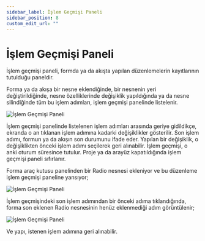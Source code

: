 ```yaml
---
sidebar_label: İşlem Geçmişi Paneli
sidebar_position: 8
custom_edit_url: ""
---
```


# İşlem Geçmişi Paneli

İşlem geçmişi paneli, formda ya da akışta yapılan düzenlemelerin kayıtlarının tutulduğu paneldir.

Forma ya da akışa bir nesne eklendiğinde, bir nesnenin yeri değiştirildiğinde, nesne özelliklerinde değişiklik yapıldığında ya da nesne silindiğinde tüm bu işlem adımları, işlem geçmişi panelinde listelenir.

![İşlem Geçmişi Paneli](https://docsbimser.blob.core.windows.net/imagecontainer/auto-upload1d7e7328-99b6-4dc2-96cc-2a2fffecd878)

İşlem geçmişi panelinde listelenen işlem adımları arasında geriye gidildikçe, ekranda o an tıklanan işlem adımına kadarki değişiklikler gösterilir. Son işlem adımı, formun ya da akışın son durumunu ifade eder. Yapılan bir değişiklik, o değişiklikten önceki işlem adımı seçilerek geri alınabilir. İşlem geçmişi, o anki oturum süresince tutulur. Proje ya da arayüz kapatıldığında işlem geçmişi paneli sıfırlanır.

Forma araç kutusu panelinden bir Radio nesnesi ekleniyor ve bu düzenleme işlem geçmişi paneline yansıyor;

![İşlem Geçmişi Paneli](https://docsbimser.blob.core.windows.net/imagecontainer/auto-upload8ecbbc52-0bf7-4020-b5ee-ab86e1dfa2ef)

İşlem geçmişindeki son işlem adımından bir önceki adıma tıklandığında, forma son eklenen Radio nesnesinin henüz eklenmediği adım görüntülenir;

![İşlem Geçmişi Paneli](https://docsbimser.blob.core.windows.net/imagecontainer/auto-upload7f95f469-83b6-4c5d-9737-5f1424f288ed)

Ve yapı, istenen işlem adımına geri alınabilir.